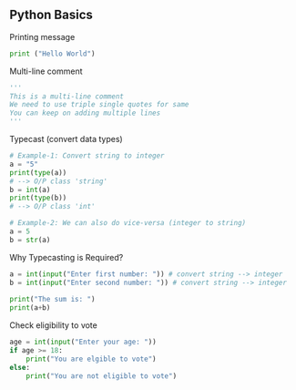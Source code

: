 ## Python Basics

Printing message
```py
print ("Hello World")
```

Multi-line comment
```py
'''
This is a multi-line comment
We need to use triple single quotes for same
You can keep on adding multiple lines
'''
```

Typecast (convert data types)
```py
# Example-1: Convert string to integer
a = "5"
print(type(a))
# --> O/P class 'string'
b = int(a)
print(type(b))
# --> O/P class 'int'

# Example-2: We can also do vice-versa (integer to string)
a = 5
b = str(a)
```

Why Typecasting is Required?
```py
a = int(input("Enter first number: ")) # convert string --> integer
b = int(input("Enter second number: ")) # convert string --> integer
 
print("The sum is: ")
print(a+b)
```

Check eligibility to vote
```py
age = int(input("Enter your age: "))
if age >= 18:
    print("You are elgible to vote")
else:
    print("You are not eligible to vote")
```
